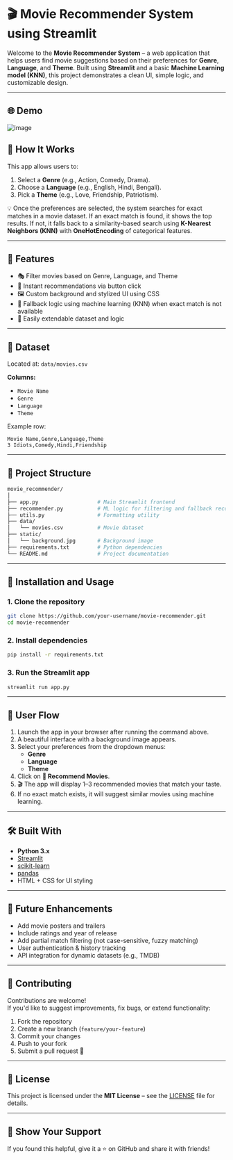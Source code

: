 # 🎬 Movie Recommender System using Streamlit

Welcome to the **Movie Recommender System** – a web application that helps users find movie suggestions based on their preferences for **Genre**, **Language**, and **Theme**. Built using **Streamlit** and a basic **Machine Learning model (KNN)**, this project demonstrates a clean UI, simple logic, and customizable design.

---

## 🌐 Demo

![image](https://github.com/user-attachments/assets/c01d3fdc-68ef-4eea-b680-e3f9e7397890)


## 🧠 How It Works

This app allows users to:

1. Select a **Genre** (e.g., Action, Comedy, Drama).
2. Choose a **Language** (e.g., English, Hindi, Bengali).
3. Pick a **Theme** (e.g., Love, Friendship, Patriotism).

💡 Once the preferences are selected, the system searches for exact matches in a movie dataset. If an exact match is found, it shows the top results. If not, it falls back to a similarity-based search using **K-Nearest Neighbors (KNN)** with **OneHotEncoding** of categorical features.

---

## 📸 Features

- 🎭 Filter movies based on Genre, Language, and Theme
- 🎯 Instant recommendations via button click
- 🖼️ Custom background and stylized UI using CSS
- 🤖 Fallback logic using machine learning (KNN) when exact match is not available
- 🔁 Easily extendable dataset and logic

---

## 🧾 Dataset

Located at: `data/movies.csv`

**Columns:**
- `Movie Name`
- `Genre`
- `Language`
- `Theme`

Example row:
```csv
Movie Name,Genre,Language,Theme
3 Idiots,Comedy,Hindi,Friendship
```

---

## 📂 Project Structure

```bash
movie_recommender/
│
├── app.py                   # Main Streamlit frontend
├── recommender.py           # ML logic for filtering and fallback recommendations
├── utils.py                 # Formatting utility
├── data/
│   └── movies.csv           # Movie dataset
├── static/
│   └── background.jpg       # Background image
├── requirements.txt         # Python dependencies
└── README.md                # Project documentation
```

---
## 🚀 Installation and Usage

### 1. Clone the repository
```bash
git clone https://github.com/your-username/movie-recommender.git
cd movie-recommender
```

### 2. Install dependencies
```bash
pip install -r requirements.txt
```

### 3. Run the Streamlit app
```bash
streamlit run app.py
```

---

## 📱 User Flow

1. Launch the app in your browser after running the command above.
2. A beautiful interface with a background image appears.
3. Select your preferences from the dropdown menus:
    - **Genre**
    - **Language**
    - **Theme**
4. Click on **🍿 Recommend Movies**.
5. 🎬 The app will display 1–3 recommended movies that match your taste.
6. If no exact match exists, it will suggest similar movies using machine learning.

---

## 🛠️ Built With

- **Python 3.x**
- [Streamlit](https://streamlit.io/)
- [scikit-learn](https://scikit-learn.org/)
- [pandas](https://pandas.pydata.org/)
- HTML + CSS for UI styling

---

## 🎯 Future Enhancements

- Add movie posters and trailers
- Include ratings and year of release
- Add partial match filtering (not case-sensitive, fuzzy matching)
- User authentication & history tracking
- API integration for dynamic datasets (e.g., TMDB)

---

## 🤝 Contributing

Contributions are welcome!  
If you'd like to suggest improvements, fix bugs, or extend functionality:

1. Fork the repository
2. Create a new branch (`feature/your-feature`)
3. Commit your changes
4. Push to your fork
5. Submit a pull request 🚀

---

## 📜 License

This project is licensed under the **MIT License** – see the [LICENSE](LICENSE) file for details.

---

## 🌟 Show Your Support

If you found this helpful, give it a ⭐ on GitHub and share it with friends!




